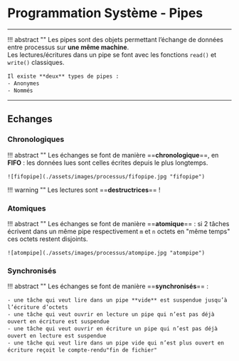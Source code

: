 # Programmation Système - Pipes

---

!!! abstract ""
    Les pipes sont des objets permettant l’échange de données entre processus sur **une même machine**.    
    Les lectures/écritures dans un pipe se font avec les fonctions ``read()`` et ``write()`` classiques.  
    
    Il existe **deux** types de pipes :  
    - Anonymes  
    - Nommés    
    
---

## Echanges

### Chronologiques

!!! abstract ""
    Les échanges se font de manière ==**chronologique**==, en **FIFO** : les données lues sont celles écrites depuis le plus longtemps.  
    
    ![fifopipe](./assets/images/processus/fifopipe.jpg "fifopipe")

!!! warning ""
    Les lectures sont ==**destructrices**== !
    
    
### Atomiques

!!! abstract ""
    Les échanges se font de manière ==**atomique**== : si 2 tâches écrivent dans un même pipe respectivement ``m`` et ``n`` octets en "même temps" ces octets restent disjoints.  
    
    ![atompipe](./assets/images/processus/atompipe.jpg "atompipe")
    
### Synchronisés

!!! abstract ""
    Les échanges se font de manière ==**synchronisés**== :  
    
    - une tâche qui veut lire dans un pipe **vide** est suspendue jusqu’à l’écriture d’octets  
    - une tâche qui veut ouvrir en lecture un pipe qui n’est pas déjà ouvert en écriture est suspendue  
    - une tâche qui veut ouvrir en écriture un pipe qui n’est pas déjà ouvert en lecture est suspendue  
    - une tâche qui veut lire dans un pipe vide qui n’est plus ouvert en écriture reçoit le compte-rendu"fin de fichier"  